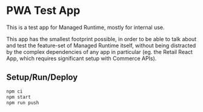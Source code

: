 # PWA Test App

This is a test app for Managed Runtime, mostly for internal use. 

This app has the smallest footprint possible, in order to be able to 
talk about and test the feature-set of Managed Runtime
itself, without being distracted by the complex dependencies of
any app in particular (eg. the Retail React App, which requires
significant setup with Commerce APIs).


## Setup/Run/Deploy

```bash
npm ci
npm start
npm run push
```